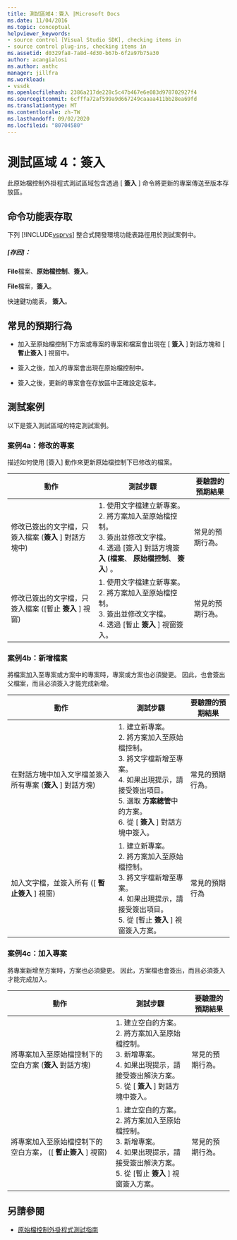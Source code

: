 ```yaml
---
title: 測試區域4：簽入 |Microsoft Docs
ms.date: 11/04/2016
ms.topic: conceptual
helpviewer_keywords:
- source control [Visual Studio SDK], checking items in
- source control plug-ins, checking items in
ms.assetid: d0329fa8-7a8d-4d30-b67b-6f2a97b75a30
author: acangialosi
ms.author: anthc
manager: jillfra
ms.workload:
- vssdk
ms.openlocfilehash: 2386a217de228c5c47b467e6e083d978702927f4
ms.sourcegitcommit: 6cfffa72af599a9d667249caaaa411bb28ea69fd
ms.translationtype: MT
ms.contentlocale: zh-TW
ms.lasthandoff: 09/02/2020
ms.locfileid: "80704580"
---
```

# <a name="test-area-4-check-in"></a>測試區域 4：簽入
此原始檔控制外掛程式測試區域包含透過 [ **簽入** ] 命令將更新的專案傳送至版本存放區。

## <a name="command-menu-access"></a>命令功能表存取
 下列 [!INCLUDE[vsprvs](../../code-quality/includes/vsprvs_md.md)] 整合式開發環境功能表路徑用於測試案例中。

##### <a name="check-in"></a>[存回]：
 **File**檔案、**原始檔控制**、**簽入**。

 **File**檔案，**簽入**。

 快速鍵功能表， **簽入**。

## <a name="common-expected-behavior"></a>常見的預期行為

- 加入至原始檔控制下方案或專案的專案和檔案會出現在 [ **簽入** ] 對話方塊和 [ **暫止簽入** ] 視窗中。

- 簽入之後，加入的專案會出現在原始檔控制中。

- 簽入之後，更新的專案會在存放區中正確設定版本。

## <a name="test-cases"></a>測試案例
 以下是簽入測試區域的特定測試案例。

### <a name="case-4a-modified-items"></a>案例4a：修改的專案
 描述如何使用 [簽入] 動作來更新原始檔控制下已修改的檔案。

|動作|測試步驟|要驗證的預期結果|
|------------|----------------|--------------------------------|
|修改已簽出的文字檔，只簽入檔案 (**簽入** ] 對話方塊中) |1. 使用文字檔建立新專案。<br />2. 將方案加入至原始檔控制。<br />3. 簽出並修改文字檔。<br />4. 透過 [簽入] 對話方塊簽 **入 (檔案**、 **原始檔控制**、 **簽入**) 。|常見的預期行為。|
|修改已簽出的文字檔，只簽入檔案 ([暫止 **簽入** ] 視窗) |1. 使用文字檔建立新專案。<br />2. 將方案加入至原始檔控制。<br />3. 簽出並修改文字檔。<br />4. 透過 [暫止 **簽入** ] 視窗簽入。|常見的預期行為。|

### <a name="case-4b-adding-files"></a>案例4b：新增檔案
 將檔案加入至專案或方案中的專案時，專案或方案也必須變更。 因此，也會簽出父檔案，而且必須簽入才能完成新增。

|動作|測試步驟|要驗證的預期結果|
|------------|----------------|--------------------------------|
|在對話方塊中加入文字檔並簽入所有專案 (**簽入** ] 對話方塊) |1. 建立新專案。<br />2. 將方案加入至原始檔控制。<br />3. 將文字檔新增至專案。<br />4. 如果出現提示，請接受簽出項目。<br />5. 選取 **方案總管**中的方案。<br />6. 從 [ **簽入** ] 對話方塊中簽入。|常見的預期行為。|
|加入文字檔，並簽入所有 ([ **暫止簽入** ] 視窗) |1. 建立新專案。<br />2. 將方案加入至原始檔控制。<br />3. 將文字檔新增至專案。<br />4. 如果出現提示，請接受簽出項目。<br />5. 從 [暫止 **簽入** ] 視窗簽入方案。|常見的預期行為|

### <a name="case-4c-adding-projects"></a>案例4c：加入專案
 將專案新增至方案時，方案也必須變更。 因此，方案檔也會簽出，而且必須簽入才能完成加入。

|動作|測試步驟|要驗證的預期結果|
|------------|----------------|--------------------------------|
|將專案加入至原始檔控制下的空白方案 (**簽入** 對話方塊) |1. 建立空白的方案。<br />2. 將方案加入至原始檔控制。<br />3. 新增專案。<br />4. 如果出現提示，請接受簽出解決方案。<br />5. 從 [ **簽入** ] 對話方塊中簽入。|常見的預期行為。|
|將專案加入至原始檔控制下的空白方案， ([ **暫止簽入** ] 視窗) |1. 建立空白的方案。<br />2. 將方案加入至原始檔控制。<br />3. 新增專案。<br />4. 如果出現提示，請接受簽出解決方案。<br />5. 從 [暫止 **簽入** ] 視窗簽入方案。|常見的預期行為。|

## <a name="see-also"></a>另請參閱
- [原始檔控制外掛程式測試指南](../../extensibility/internals/test-guide-for-source-control-plug-ins.md)
